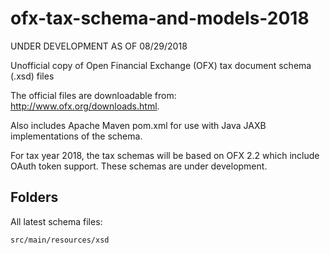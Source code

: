 # ofx-tax-schema-and-models-2018

UNDER DEVELOPMENT AS OF 08/29/2018

Unofficial copy of Open Financial Exchange (OFX) tax document schema (.xsd) files

The official files are downloadable from: http://www.ofx.org/downloads.html.

Also includes Apache Maven pom.xml for use with Java JAXB implementations of the schema.

For tax year 2018, the tax schemas will be based on OFX 2.2 which include OAuth token support. These schemas are under development.

## Folders 

All latest schema files:

```
src/main/resources/xsd                              

```

